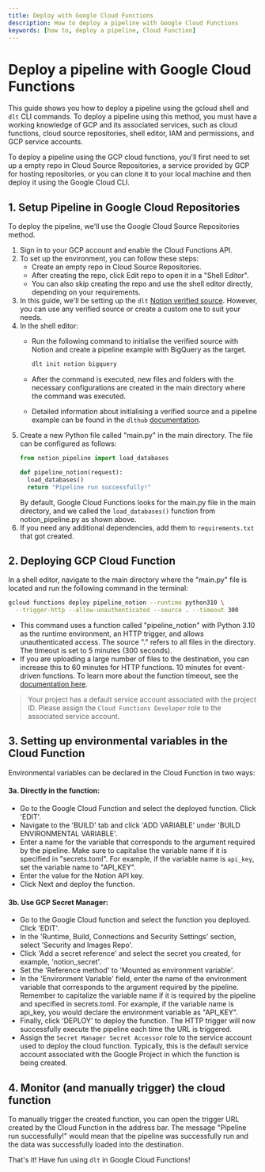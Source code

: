 ```yaml
---
title: Deploy with Google Cloud Functions
description: How to deploy a pipeline with Google Cloud Functions
keywords: [how to, deploy a pipeline, Cloud Function]
---
```


# Deploy a pipeline with Google Cloud Functions

This guide shows you how to deploy a pipeline using the gcloud shell and `dlt` CLI commands. To
deploy a pipeline using this method, you must have a working knowledge of GCP and its associated
services, such as cloud functions, cloud source repositories, shell editor, IAM and permissions, and
GCP service accounts.

To deploy a pipeline using the GCP cloud functions, you'll first need to set up a empty repo in
Cloud Source Repositories, a service provided by GCP for hosting repositories, or you can clone it
to your local machine and then deploy it using the Google Cloud CLI.

## 1. Setup Pipeline in Google Cloud Repositories

To deploy the pipeline, we'll use the Google Cloud Source Repositories method.

1. Sign in to your GCP account and enable the Cloud Functions API.
1. To set up the environment, you can follow these steps:
   - Create an empty repo in Cloud Source Repositories.
   - After creating the repo, click Edit repo to open it in a "Shell Editor".
   - You can also skip creating the repo and use the shell editor directly, depending on your
     requirements.
1. In this guide, we'll be setting up the `dlt`
   [Notion verified source](../../dlt-ecosystem/verified-sources/notion). However, you can use any
   verified source or create a custom one to suit your needs.
1. In the shell editor:
   - Run the following command to initialise the verified source with Notion and create a pipeline
     example with BigQuery as the target.

     ```sh
     dlt init notion bigquery
     ```

   - After the command is executed, new files and folders with the necessary configurations are
     created in the main directory where the command was executed.

   - Detailed information about initialising a verified source and a pipeline example can be found
     in the `dlthub` [documentation](../../dlt-ecosystem/verified-sources/notion).
1. Create a new Python file called "main.py" in the main directory. The file can be configured as
   follows:
   ```py
   from notion_pipeline import load_databases

   def pipeline_notion(request):
     load_databases()
     return "Pipeline run successfully!"
   ```
   By default, Google Cloud Functions looks for the main.py file in the main directory, and we
   called the `load_databases()` function from notion_pipeline.py as shown above.
1. If you need any additional dependencies, add them to `requirements.txt` that got created.

## 2. Deploying GCP Cloud Function

In a shell editor, navigate to the main directory where the "main.py" file is located and run the
following command in the terminal:

```sh
gcloud functions deploy pipeline_notion --runtime python310 \
  --trigger-http --allow-unauthenticated --source . --timeout 300
```

- This command uses a function called "pipeline_notion" with Python 3.10 as the runtime environment,
  an HTTP trigger, and allows unauthenticated access. The source "." refers to all files in the
  directory. The timeout is set to 5 minutes (300 seconds).
- If you are uploading a large number of files to the destination, you can increase this to 60
  minutes for HTTP functions. 10 minutes for event-driven functions. To learn more about the
  function timeout, see the
  [documentation here](https://cloud.google.com/functions/docs/configuring/timeout).

> Your project has a default service account associated with the project ID. Please assign the
> `Cloud Functions Developer` role to the associated service account.

## 3. Setting up environmental variables in the Cloud Function

Environmental variables can be declared in the Cloud Function in two ways:

#### 3a. Directly in the function:

- Go to the Google Cloud Function and select the deployed function. Click 'EDIT'.
- Navigate to the 'BUILD' tab and click 'ADD VARIABLE' under 'BUILD ENVIRONMENTAL VARIABLE'.
- Enter a name for the variable that corresponds to the argument required by the pipeline. Make sure
  to capitalise the variable name if it is specified in "secrets.toml". For example, if the variable
  name is `api_key`, set the variable name to "API_KEY".
- Enter the value for the Notion API key.
- Click Next and deploy the function.

#### 3b. Use GCP Secret Manager:

- Go to the Google Cloud function and select the function you deployed. Click 'EDIT'.
- In the 'Runtime, Build, Connections and Security Settings' section, select 'Security and Images
  Repo'.
- Click 'Add a secret reference' and select the secret you created, for example, 'notion_secret'.
- Set the 'Reference method' to 'Mounted as environment variable'.
- In the 'Environment Variable' field, enter the name of the environment variable that corresponds
  to the argument required by the pipeline. Remember to capitalize the variable name if it is
  required by the pipeline and specified in secrets.toml. For example, if the variable name is
  api_key, you would declare the environment variable as "API_KEY".
- Finally, click 'DEPLOY' to deploy the function. The HTTP trigger will now successfully execute the
  pipeline each time the URL is triggered.
- Assign the `Secret Manager Secret Accessor` role to the service account used to deploy the cloud
  function. Typically, this is the default service account associated with the Google Project in
  which the function is being created.

## 4. Monitor (and manually trigger) the cloud function

To manually trigger the created function, you can open the trigger URL created by the Cloud Function
in the address bar. The message "Pipeline run successfully!" would mean that the pipeline was
successfully run and the data was successfully loaded into the destination.

That's it! Have fun using `dlt` in Google Cloud Functions!
